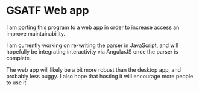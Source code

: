 # GSATF Web app

I am porting this program to a web app in order to increase access an improve maintainability.

I am currently working on re-writing the parser in JavaScript, and will hopefully be integrating interactivity via AngularJS once the parser is complete.

The web app will likely be a bit more robust than the desktop app, and probably less buggy.  I also hope that hosting it will encourage more people to use it.